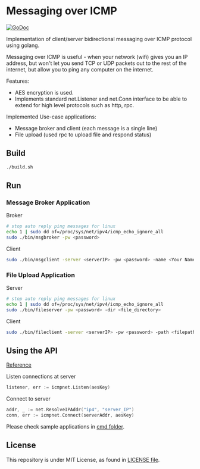 # Messaging over ICMP
[![GoDoc](https://godoc.org/github.com/aungmawjj/icmpnet?status.svg)](https://pkg.go.dev/github.com/aungmawjj/icmpnet#section-documentation)

Implementation of client/server bidirectional messaging over ICMP protocol using golang.

Messaging over ICMP is useful - when your network (wifi) gives you an IP address, but won't let you send TCP or UDP packets out to the rest of the internet, but allow you to ping any computer on the internet.

Features:
- AES encryption is used.
- Implements standard net.Listener and net.Conn interface to be able to extend for high level protocols such as http, rpc.

Implemented Use-case applications:
- Message broker and client (each message is a single line)
- File upload (used rpc to upload file and respond status)

## Build
```sh
./build.sh
```

## Run

### Message Broker Application

Broker
```sh
# stop auto reply ping messages for linux
echo 1 | sudo dd of=/proc/sys/net/ipv4/icmp_echo_ignore_all
sudo ./bin/msgbroker -pw <password>
```

Client
```sh
sudo ./bin/msgclient -server <serverIP> -pw <password> -name <Your Name>
```

### File Upload Application

Server
```sh
# stop auto reply ping messages for linux
echo 1 | sudo dd of=/proc/sys/net/ipv4/icmp_echo_ignore_all
sudo ./bin/fileserver -pw <password> -dir <file_directory>
```

Client
```sh
sudo ./bin/fileclient -server <serverIP> -pw <password> -path <filepath>
```


## Using the API
[Reference](https://pkg.go.dev/github.com/aungmawjj/icmpnet#section-documentation)

Listen connections at server
```go
listener, err := icmpnet.Listen(aesKey)
```

Connect to server
```go
addr, _ := net.ResolveIPAddr("ip4", "server_IP")
conn, err := icmpnet.Connect(serverAddr, aesKey)
```

Please check sample applications in [cmd folder](cmd).

## License

This repository is under MIT License, as found in [LICENSE file](LICENSE).
